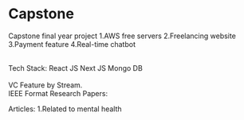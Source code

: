 # Capstone
Capstone final year project
1.AWS free servers
2.Freelancing website
3.Payment feature
4.Real-time chatbot

<br>
Tech Stack:
React JS
Next JS
Mongo DB

<br>
<br>
VC Feature by Stream.
<br>
IEEE Format Research Papers:

Articles:
1.Related to mental health
